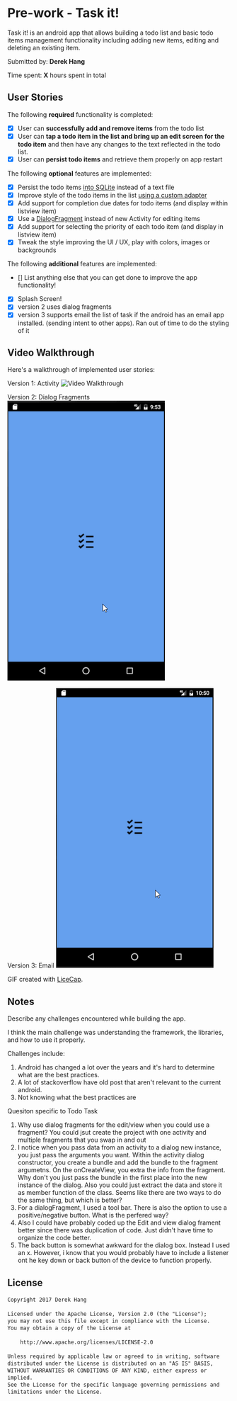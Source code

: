 # Pre-work - Task it!

Task it! is an android app that allows building a todo list and basic todo items management functionality including adding new items, editing and deleting an existing item.

Submitted by: **Derek Hang**

Time spent: **X** hours spent in total

## User Stories

The following **required** functionality is completed:

* [x] User can **successfully add and remove items** from the todo list
* [x] User can **tap a todo item in the list and bring up an edit screen for the todo item** and then have any changes to the text reflected in the todo list.
* [x] User can **persist todo items** and retrieve them properly on app restart

The following **optional** features are implemented:

* [x] Persist the todo items [into SQLite](http://guides.codepath.com/android/Persisting-Data-to-the-Device#sqlite) instead of a text file
* [x] Improve style of the todo items in the list [using a custom adapter](http://guides.codepath.com/android/Using-an-ArrayAdapter-with-ListView)
* [x] Add support for completion due dates for todo items (and display within listview item)
* [x] Use a [DialogFragment](http://guides.codepath.com/android/Using-DialogFragment) instead of new Activity for editing items
* [x] Add support for selecting the priority of each todo item (and display in listview item)
* [x] Tweak the style improving the UI / UX, play with colors, images or backgrounds

The following **additional** features are implemented:

* [] List anything else that you can get done to improve the app functionality!
* [x] Splash Screen!
* [x] version 2 uses dialog fragments
* [x] version 3 supports email the list of task if the android has an email app installed. (sending intent to other apps).  Ran out of time to do the styling of it

## Video Walkthrough 

Here's a walkthrough of implemented user stories:

Version 1: Activity 
<img src='https://github.com/darewreck54/android/blob/master/prework/taskit/gif/taskIt_v1.gif' title='Video Walkthrough' width='' alt='Video Walkthrough' />

Version 2: Dialog Fragments
<img src='https://github.com/darewreck54/android/blob/master/prework/taskit/gif/taskIt_v2.gif' title='Video Walkthrough' width='' alt='Video Walkthrough' />

Version 3: Email
<img src='https://github.com/darewreck54/android/blob/master/prework/taskit/gif/taskIt_v3.gif' title='Video Walkthrough' width='' alt='Video Walkthrough' />

GIF created with [LiceCap](http://www.cockos.com/licecap/).

## Notes

Describe any challenges encountered while building the app.

I think the main challenge was understanding the framework, the libraries, and how to use it properly.  

Challenges include:
1) Android has changed a lot over the years and it's hard to determine what are the best practices.  
2) A lot of stackoverflow have old post that aren't relevant to the current android. 
3) Not knowing what the best practices are

Quesiton specific to Todo Task
1) Why use dialog fragments for the edit/view when you could use a fragment?  You could jsut create the project with one activity and multiple fragments that you swap in and out
2) I notice when you pass data from an activity to a dialog new instance, you just pass the arguments you want.  Within the activity dialog constructor, you create a bundle and add the bundle to the fragment argumetns.  On the onCreateView, you extra the info from the fragment.  Why don't you just pass the bundle in the first place into the new instance of the dialog.  Also you could just extract the data and store it as member function of the class.  Seems like there are two ways to do the same thing, but which is better?
3) For a dialogFragment, I used a tool bar.  There is also the option to use a positive/negative button.  What is the perfered way?
4) Also I could have probably coded up the Edit and view dialog frament better since there was duplication of code.  Just didn't have time to organize the code better.
5) The back button is somewhat awkward for the dialog box.  Instead I used an x.  However, i know that you would probably have to include a listener ont he key down or back button of the device to function properly.

## License

    Copyright 2017 Derek Hang

    Licensed under the Apache License, Version 2.0 (the "License");
    you may not use this file except in compliance with the License.
    You may obtain a copy of the License at

        http://www.apache.org/licenses/LICENSE-2.0

    Unless required by applicable law or agreed to in writing, software
    distributed under the License is distributed on an "AS IS" BASIS,
    WITHOUT WARRANTIES OR CONDITIONS OF ANY KIND, either express or implied.
    See the License for the specific language governing permissions and
    limitations under the License.